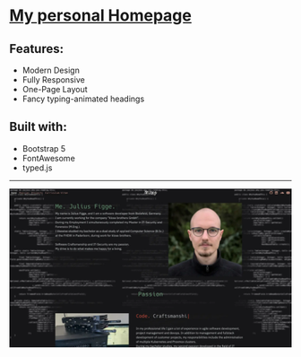 # [My personal Homepage](https://jeujeus.de)

## Features:
- Modern Design
- Fully Responsive
- One-Page Layout
- Fancy typing-animated headings

## Built with:
- Bootstrap 5
- FontAwesome
- typed.js

--- 

![website.png](https://raw.githubusercontent.com/JeuJeus/homepage/master/static/img/website.webp)

